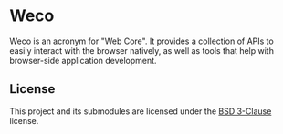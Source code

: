 # Weco

Weco is an acronym for "Web Core". It provides a collection of APIs to easily interact with the browser natively, as well as tools that help with browser-side application development.

## License

This project and its submodules are licensed under the [BSD 3-Clause](LICENSE) license.